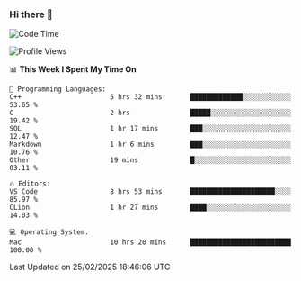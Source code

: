 ### Hi there 👋

<!--START_SECTION:waka-->
![Code Time](http://img.shields.io/badge/Code%20Time-957%20hrs%2045%20mins-blue)

![Profile Views](http://img.shields.io/badge/Profile%20Views-0-blue)

📊 **This Week I Spent My Time On** 

```text
💬 Programming Languages: 
C++                      5 hrs 32 mins       █████████████░░░░░░░░░░░░   53.65 % 
C                        2 hrs               █████░░░░░░░░░░░░░░░░░░░░   19.42 % 
SQL                      1 hr 17 mins        ███░░░░░░░░░░░░░░░░░░░░░░   12.47 % 
Markdown                 1 hr 6 mins         ███░░░░░░░░░░░░░░░░░░░░░░   10.76 % 
Other                    19 mins             █░░░░░░░░░░░░░░░░░░░░░░░░   03.11 % 

🔥 Editors: 
VS Code                  8 hrs 53 mins       █████████████████████░░░░   85.97 % 
CLion                    1 hr 27 mins        ████░░░░░░░░░░░░░░░░░░░░░   14.03 % 

💻 Operating System: 
Mac                      10 hrs 20 mins      █████████████████████████   100.00 % 
```


 Last Updated on 25/02/2025 18:46:06 UTC
<!--END_SECTION:waka-->

<!--
**JackeyHua-SJTU/JackeyHua-SJTU** is a ✨ _special_ ✨ repository because its `README.md` (this file) appears on your GitHub profile.

Here are some ideas to get you started:

- 🔭 I’m currently working on ...
- 🌱 I’m currently learning ...
- 👯 I’m looking to collaborate on ...
- 🤔 I’m looking for help with ...
- 💬 Ask me about ...
- 📫 How to reach me: ...
- 😄 Pronouns: ...
- ⚡ Fun fact: ...
-->
